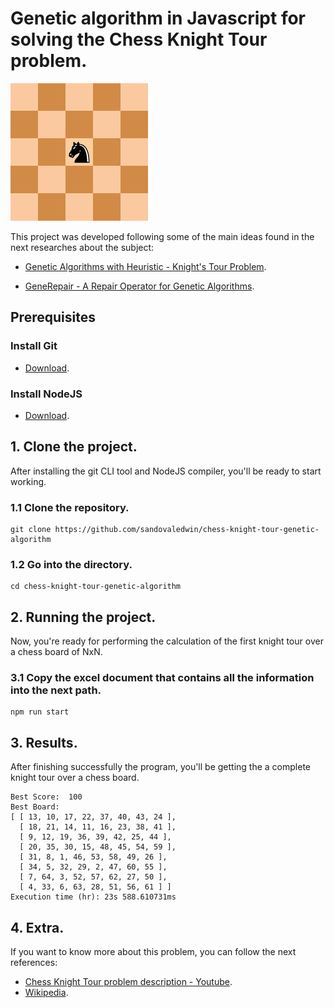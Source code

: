 # Genetic algorithm in Javascript for solving the Chess Knight Tour problem.

![Chess-Knight-Tour](https://github.com/sandovaledwin/chess-knight-tour-genetic-algorithm/blob/master/images/Knights-Tour-Animation.gif)

This project was developed following some of the main ideas found in the next
researches about the subject:

* [Genetic Algorithms with Heuristic - Knight's Tour Problem](https://www.researchgate.net/publication/220862449_Genetic_Algorithms_with_Heuristic_-_Knight's_Tour_Problem).

* [GeneRepair - A Repair Operator for Genetic Algorithms](https://www.researchgate.net/publication/229149949_GeneRepair_-_A_Repair_Operator_for_Genetic_Algorithms).

## Prerequisites

### Install Git
* [Download](https://git-scm.com/downloads).

### Install NodeJS
* [Download](https://nodejs.org/en/download/).

## 1. Clone the project.
After installing the git CLI tool and NodeJS compiler, you'll be ready to start working.

### 1.1 Clone the repository.
  ```
  git clone https://github.com/sandovaledwin/chess-knight-tour-genetic-algorithm
  ```

### 1.2 Go into the directory.
  ```
  cd chess-knight-tour-genetic-algorithm
  ```

## 2. Running the project.
Now, you're ready for performing the calculation of the first knight tour over a chess board of NxN.

### 3.1 Copy the excel document that contains all the information into the next path.
  ```
  npm run start
  ```

## 3. Results.
After finishing successfully the program, you'll be getting the a complete knight tour over a chess board.
  ```
  Best Score:  100
  Best Board:
  [ [ 13, 10, 17, 22, 37, 40, 43, 24 ],
    [ 18, 21, 14, 11, 16, 23, 38, 41 ],
    [ 9, 12, 19, 36, 39, 42, 25, 44 ],
    [ 20, 35, 30, 15, 48, 45, 54, 59 ],
    [ 31, 8, 1, 46, 53, 58, 49, 26 ],
    [ 34, 5, 32, 29, 2, 47, 60, 55 ],
    [ 7, 64, 3, 52, 57, 62, 27, 50 ],
    [ 4, 33, 6, 63, 28, 51, 56, 61 ] ]
  Execution time (hr): 23s 588.610731ms
  ```

## 4. Extra.
If you want to know more about this problem, you can follow the next references:

* [Chess Knight Tour problem description - Youtube](https://www.youtube.com/watch?v=ab_dY3dZFHM).
* [Wikipedia](https://en.wikipedia.org/wiki/Knight%27s_tour).
